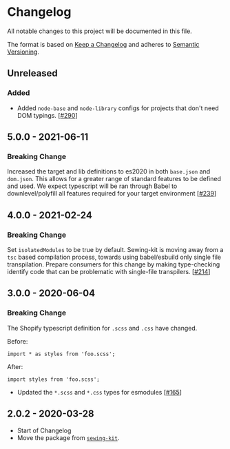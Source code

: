 # Changelog

All notable changes to this project will be documented in this file.

The format is based on [Keep a Changelog](http://keepachangelog.com/en/1.0.0/)
and adheres to [Semantic Versioning](http://semver.org/spec/v2.0.0.html).

## Unreleased

### Added

- Added `node-base` and `node-library` configs for projects that don't need DOM typings. [[#290](https://github.com/Shopify/web-configs/pull/290)]

## 5.0.0 - 2021-06-11

### Breaking Change

Increased the target and lib definitions to es2020 in both `base.json` and `dom.json`. This allows for a greater range of standard features to be defined and used. We expect typescript will be ran through Babel to downlevel/polyfill all features required for your target environment [[#239](https://github.com/Shopify/web-configs/pull/239)]

## 4.0.0 - 2021-02-24

### Breaking Change

Set `isolatedModules` to be true by default. Sewing-kit is moving away from a `tsc` based compilation process, towards using babel/esbuild only single file transpilation. Prepare consumers for this change by making type-checking identify code that can be problematic with single-file transpilers. [[#214](https://github.com/Shopify/web-configs/pull/214)]

## 3.0.0 - 2020-06-04

### Breaking Change

The Shopify typescript definition for `.scss` and `.css` have changed.

Before: 

```
import * as styles from 'foo.scss';
```

After: 

```
import styles from 'foo.scss';
```

- Updated the `*.scss` and `*.css` types for esmodules [[#165](https://github.com/Shopify/web-configs/pull/165)]

## 2.0.2 - 2020-03-28

- Start of Changelog
- Move the package from [`sewing-kit`](https://github.com/Shopify/sewing-kit).

